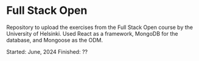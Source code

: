 # Full Stack Open

Repository to upload the exercises from the Full Stack Open course by the University of Helsinki.
Used React as a framework, MongoDB for the database, and Mongoose as the ODM.

Started: June, 2024
Finished: ??
